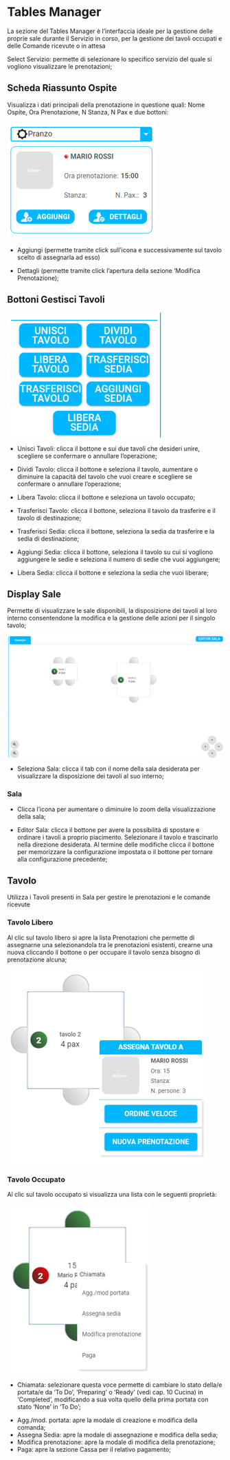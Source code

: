 # Tables Manager

La sezione del Tables Manager è l’interfaccia ideale per la gestione delle proprie sale durante il Servizio in corso, per la gestione dei tavoli occupati e delle Comande ricevute o in attesa

Select Servizio: permette di selezionare lo specifico servizio del quale si vogliono visualizzare le prenotazioni;

## Scheda Riassunto Ospite

Visualizza i dati principali della prenotazione in questione quali: Nome Ospite, Ora Prenotazione, N Stanza, N Pax e due bottoni:

![guestProfile](../../assets/img/imgTables/guestProfile.png#guestProfile)

* Aggiungi (permette tramite click sull’icona e successivamente sul tavolo scelto di assegnarla ad esso)

* <div>Dettagli (permette tramite click l’apertura della sezione ‘Modifica Prenotazione);</div>

## Bottoni Gestisci Tavoli

![actionButtons](../../assets/img/imgTables/actionButtons.png#actionButtons)

* Unisci Tavoli: clicca il bottone e sui due tavoli che desideri unire, scegliere se confermare o annullare l’operazione;

* Dividi Tavolo: clicca il bottone e seleziona il tavolo, aumentare o diminuire la capacità del tavolo che vuoi creare e scegliere se confermare o annullare l’operazione;

* <div>Libera Tavolo: clicca il bottone e seleziona un tavolo occupato;</div>

* Trasferisci Tavolo: clicca il bottone, seleziona il tavolo da trasferire e il tavolo di destinazione;

* <div>Trasferisci Sedia: clicca il bottone, seleziona la sedia da trasferire e la sedia di destinazione;</div>

* Aggiungi Sedia: clicca il bottone, seleziona il tavolo su cui si vogliono aggiungere le sedie e seleziona il numero di sedie che vuoi aggiungere;

* <div>Libera Sedia: clicca il bottone e seleziona la sedia che vuoi liberare;</div>

## Display Sale

Permette di visualizzare le sale disponibili, la disposizione dei tavoli al loro interno consentendone la modifica e la gestione delle azioni per il singolo tavolo;

![roomDisplay](../../assets/img/imgTables/roomDisplay.png#roomDisplay)

* Seleziona Sala: clicca il tab con il nome della sala desiderata per visualizzare la disposizione dei tavoli al suo interno;

### Sala

* <div>Clicca l’icona per aumentare o diminuire lo zoom della visualizzazione della sala;</div>

* Editor Sala: clicca il bottone per avere la possibilità di spostare e ordinare i tavoli a proprio piacimento. Selezionare il tavolo e trascinarlo nella direzione desiderata. Al termine delle modifiche clicca il bottone per memorizzare la configurazione impostata o il bottone per tornare alla configurazione precedente;

## Tavolo

<div>Utilizza i Tavoli presenti in Sala per gestire le prenotazioni e le comande ricevute</div>

### Tavolo Libero

 Al clic sul tavolo libero si apre la lista Prenotazioni che permette di assegnarne una selezionandola tra le prenotazioni esistenti, crearne una nuova cliccando il bottone  o   per occupare il tavolo senza bisogno di prenotazione alcuna;

 ![emptyTable](../../assets/img/imgTables/emptyTable.png#emptyTable)

### Tavolo Occupato

 <div>Al clic sul tavolo occupato si visualizza una lista con le seguenti proprietà:</div>

 ![busyTable](../../assets/img/imgTables/busyTable.png#busyTable)

* Chiamata: selezionare questa voce permette di cambiare lo stato della/e portata/e da ‘To Do’, ‘Preparing’ o ‘Ready’ (vedi cap. 10 Cucina) in ‘Completed’, modificando a sua volta quello della prima portata con stato ‘None’ in ‘To Do’;

* <div>Agg./mod. portata: apre la modale di creazione e modifica della comanda;</div>

* <div>Assegna Sedia: apre la modale di assegnazione  e modifica della sedia;</div>

* <div>Modifica prenotazione: apre la modale di modifica della prenotazione;</div>

* <div>Paga:  apre la sezione Cassa per il relativo pagamento;</div>